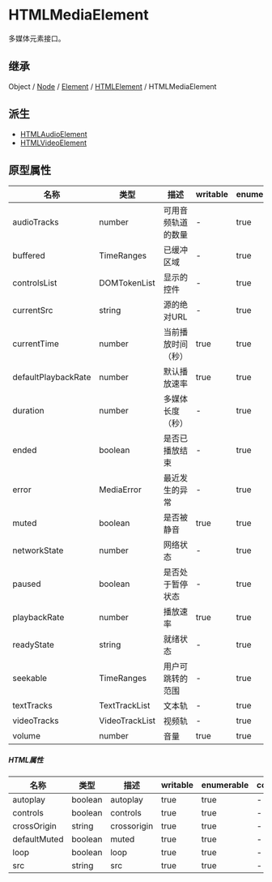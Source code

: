 # HTMLMediaElement

多媒体元素接口。

## 继承

Object / [Node](Node.md) / [Element](Element.md) / [HTMLElement](HTMLElement.md) / HTMLMediaElement

## 派生

- [HTMLAudioElement](HTMLAudioElement.md)
- [HTMLVideoElement](HTMLVideoElement.md)

## 原型属性

| 名称 | 类型 | 描述 |  writable | enumerable | configurable |
|---|---|---|---|---|---|
| audioTracks | number | 可用音频轨道的数量 | - | true | - |
| buffered | TimeRanges | 已缓冲区域 | - | true | - |
| controlsList | DOMTokenList | 显示的控件 | - | true | - |
| currentSrc | string | 源的绝对URL | - | true | - |
| currentTime | number | 当前播放时间（秒） | true | true | - |
| defaultPlaybackRate | number | 默认播放速率 | true | true | - |
| duration | number | 多媒体长度（秒） | - | true | - |
| ended | boolean | 是否已播放结束 | - | true | - |
| error | MediaError | 最近发生的异常 | - | true | - |
| muted | boolean | 是否被静音 | true | true | - |
| networkState | number | 网络状态 | - | true | - |
| paused | boolean | 是否处于暂停状态 | - | true | - |
| playbackRate | number | 播放速率 | true | true | - |
| readyState | string | 就绪状态 | - | true | - |
| seekable | TimeRanges | 用户可跳转的范围 | - | true | - |
| textTracks | TextTrackList | 文本轨 | - | true | - |
| videoTracks | VideoTrackList | 视频轨 | - | true | - |
| volume | number | 音量 | true | true | - |

##### HTML属性

| 名称 | 类型 | 描述 |  writable | enumerable | configurable |
|---|---|---|---|---|---|
| autoplay | boolean | autoplay | true | true | - |
| controls | boolean | controls | true | true | - |
| crossOrigin | string | crossorigin | true | true | - |
| defaultMuted | boolean | muted | true | true | - |
| loop | boolean | loop | true | true | - |
| src | string | src | true | true | - |